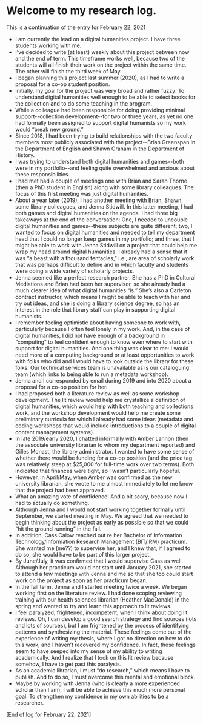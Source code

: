 # Welcome to my research log.

This is a continuation of the entry for February 22, 2021

- I am currently the lead on a digital humanities project. I have three students working with me.
- I’ve decided to write (at least) weekly about this project between now and the end of term. This timeframe works well, because two of the students will all finish their work on the project within the same time. The other will finish the third week of May.
- I began planning this project last summer (2020), as I had to write a proposal for a co-op student position.
- Initially, my goal for the project was very broad and rather fuzzy: To understand digital humanities well enough to be able to select books for the collection and to do some teaching in the program.
- While a colleague had been responsible for doing providing minimal support--collection development--for two or three years, as yet no one had formally been assigned to support digital humanists so my work would “break new ground.”
- Since 2018, I had been trying to build relationships with the two faculty members most publicly associated with the project--Brian Greenspan in the Department of English and Shawn Graham in the Department of History.
- I was trying to understand both digital humanities and games--both were in my portfolio--and feeling quite overwhelmed and anxious about these responsibilities.
- I had met had a couple of meetings one with Brian and Sarah Thorne (then a PhD student in English) along with some library colleagues. The focus of this first meeting was just digital humanities.
- About a year later (2019), I had another meeting with Brian, Shawn, some library colleagues, and Jenna Stidwill. In this latter meeting, I had both games and digital humanities on the agenda. I had three big takeaways at the end of the conversation: One, I needed to uncouple digital humanities and games--these subjects are quite different; two, I wanted to focus on digital humanities and needed to tell my department head that I could no longer keep games in my portfolio; and three, that I might be able to work with Jenna Stidwill on a project that could help me wrap my head around digital humanities. I already had a sense that it was “a beast with a thousand tentacles,” i.e., are area of scholarly work that was perhaps difficult to define and in which faculty and students were doing a wide variety of scholarly projects.
- Jenna seemed like a perfect research partner. She has a PhD in Cultural Mediations and Brian had been her supervisor, so she already had a much clearer idea of what digital humanities “is.” She’s also a Carleton contract instructor, which means I might be able to teach with her and try out ideas, and she is doing a library science degree, so has an interest in the role that library staff can play in supporting digital humanists.
- I remember feeling optimistic about having someone to work with, particularly because I often feel lonely in my work. And, in the case of digital humanities, I did not have enough of a background in “computing” to feel confident enough to know even where to start with support for digital humanities. And one thing was clear to me: I would need more of a computing background or at least opportunities to work with folks who did and I would have to look outside the library for these folks. Our technical services team is unavailable as is our cataloguing team (which links to being able to run a metadata workshop).
- Jenna and I corresponded by email during 2019 and into 2020 about a proposal for a co-op position for her.
- I had proposed both a literature review as well as some workshop development. The lit review would help me crystallize a definition of digital humanities, which would help with both teaching and collections work, and the workshop development would help me create some preliminary curricula for which I already had some ideas (metadata and coding workshops that would include introductions to a couple of digital content management systems).
- In late 2019/early 2020, I chatted informally with Amber Lannon (then the associate university librarian to whom my department reported) and Gilles Monast, the library administrator. I wanted to have some sense of whether there would be funding for a co-op position (and the price tag was relatively steep at $25,000 for full-time work over two terms). Both indicated that finances were tight, so I wasn’t particularly hopeful.
- However, in April/May, when Amber was confirmed as the new university librarian, she wrote to me almost immediately to let me know that the project had been approved.
- What an amazing vote of confidence! And a bit scary, because now I had to actually do something.
- Although Jenna and I would not start working together formally until September, we started meeting in May. We agreed that we needed to begin thinking about the project as early as possible so that we could “hit the ground running” in the fall.
- In addition, Cass Calow reached out re her Bachelor of Information Technology/Information Research Management (BIT/IRM) practicum. She wanted me (me??) to supervise her, and I knew that, if I agreed to do so, she would have to be part of this larger project.
- By June/July, it was confirmed that I would supervise Cass as well. Although her practicum would not start until January 2021, she started to attend a few meetings with Jenna and me so that she too could start work on the project as soon as her practicum began.
- In the fall term, Jenna and I started meeting twice a week. We began working first on the literature review. I had done scoping reviewing training with our health sciences librarian (Heather MacDonald) in the spring and wanted to try and learn this approach to lit reviews.
- I feel paralyzed, frightened, incompetent, when I think about doing lit reviews. Oh, I can develop a good search strategy and find sources (lots and lots of sources), but I am frightened by the process of identifying patterns and synthesizing the material. These feelings come out of the experience of writing my thesis, where I got no direction on how to do this work, and I haven’t recovered my confidence. In fact, these feelings seem to have seeped into my sense of my ability to writing academically. And I realize that I took on this lit review because somehow, I have to get past this paralysis.
- As an academic librarian, I must “do research,” which means I have to publish. And to do so, I must overcome this mental and emotional block.
- Maybe by working with Jenna (who is clearly a more experienced scholar than I am), I will be able to achieve this much more personal goal: To strengthen my confidence in my own abilities to be a researcher.

[End of log for February 22, 2021]
